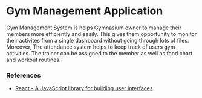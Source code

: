 # Gym Management Application

Gym Management System is helps Gymnasium owner to manage their members more efficiently and easily. This gives them opportunity to monitor their activites from a single dashboard without going through lots of files. Moreover, The attendance system helps to keep track of users gym activities. The trainer can be assigned to the member as well as food chart and workout routines.

### References

+ [React - A JavaScript library for building user interfaces](https://reactjs.org/)

